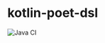 # kotlin-poet-dsl
![Java CI](https://github.com/sufiannazim/kotlin-poet-dsl/workflows/Java%20CI/badge.svg)
